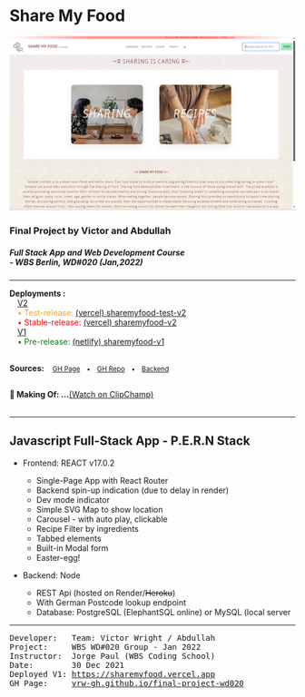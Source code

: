 # Share My Food

<a href="https://sharemyfood.vercel.app"><img src="https://raw.githubusercontent.com/vrw-GH/assets/main/repo-media/share-my-food/Screenshot.png"></a>
<br />
<h3>Final Project by Victor and Abdullah</h3>
<h5><strong>Full Stack App and Web Development Course</strong>
<br />
- WBS Berlin, WD#020 (Jan,2022)</h5>
<hr />
<strong>Deployments :</strong>
<br />
&emsp;<u>V2</u>
<br />
&emsp;<span style="color: orange">• Test-release: <a href="https://sharemyfood-prerelease.vercel.app">(vercel) sharemyfood-test-v2</a></span>
<br />
&emsp;<span style="color: red">• Stable-release: <a href="https://sharemyfood.vercel.app">(vercel) sharemyfood-v2</a></span>
<br />
&emsp;<u>V1</u>
<br />
&emsp;<span style="color: green">• Pre-release: <a href="https://vrwgh-finalprojectwd020.netlify.app">(netlify) sharemyfood-v1</a></span>
<h2></h2>
<strong>Sources:</strong><small> &emsp;<a href="https://vrw-gh.github.io/final-project-wd020">GH Page</a>&emsp;•&emsp;<a href="https://github.com/vrw-GH/final-project-wd020">GH Repo</a>&emsp;•&emsp;<a href="https://vrw-gh.github.io/sharemyfood-backend/">Backend</a></small>
<br />
<h2></h2>
<strong>🎥 Making Of: ...</strong><a href="https://clipchamp.com/watch/mT0F1UjGS6m?utm_source=embed&utm_medium=embed&utm_campaign=watch" target="_blank">(Watch on ClipChamp)</a>
<br />
<object data="https://vrw-gh.github.io/final-project-wd020/project-basics/SMF-Presentation.mp4" width="400" height="300"></object>
<br />
<hr />
<h2>Javascript Full-Stack App - P.E.R.N Stack</h2>

- Frontend: REACT v17.0.2
  - Single-Page App with React Router
  - Backend spin-up indication (due to delay in render)
  - Dev mode indicator
  - Simple SVG Map to show location
  - Carousel - with auto play, clickable
  - Recipe Filter by ingredients
  - Tabbed elements
  - Built-in Modal form  
  - Easter-egg!

- Backend: Node
  - REST Api (hosted on Render/~~Heroku~~)
  - With German Postcode lookup endpoint
  - Database: PostgreSQL (ElephantSQL online) or MySQL (local server
<!-- - Other:
  - xxx -->
<object data="./project-basics/app-features.txt" width="100%" height="auto" style="margin: 0"></object>

---

<pre>
Developer:   Team: Victor Wright / Abdullah
Project:     WBS WD#020 Group - Jan 2022
Instructor:  Jorge Paul (WBS Coding School)
Date:        30 Dec 2021
Deployed V1: <a href="https://sharemyfood.vercel.app">https://sharemyfood.vercel.app</a>
GH Page:     <a href="https://vrw-gh.github.io/final-project-wd020/">vrw-gh.github.io/final-project-wd020</a>
</pre>